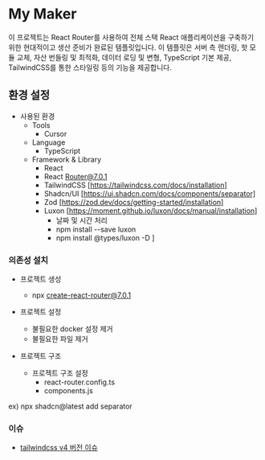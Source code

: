 # My Maker
이 프로젝트는 React Router를 사용하여 전체 스택 React 애플리케이션을 구축하기 위한 현대적이고 생산 준비가 완료된 템플릿입니다. 이 템플릿은 서버 측 렌더링, 핫 모듈 교체, 자산 번들링 및 최적화, 데이터 로딩 및 변형, TypeScript 기본 제공, TailwindCSS를 통한 스타일링 등의 기능을 제공합니다.

## 환경 설정
- 사용된 환경
    - Tools
        - Cursor
    - Language
        - TypeScript
    - Framework & Library
        - React
        - React Router@7.0.1
        - TailwindCSS [https://tailwindcss.com/docs/installation]
        - Shadcn/UI [https://ui.shadcn.com/docs/components/separator]
        - Zod [https://zod.dev/docs/getting-started/installation]
        - Luxon [https://moment.github.io/luxon/docs/manual/installation]
            - 날짜 및 시간 처리
            - npm install --save luxon            
            - npm install @types/luxon -D
]

### 의존성 설치

- 프로젝트 생성
    - npx create-react-router@7.0.1

- 프로젝트 설정
    - 불필요한 docker 설정 제거
    - 불필요한 파일 제거

- 프로젝트 구조
    - 프로젝트 구조 설정
        - react-router.config.ts
        - components.js

ex) npx shadcn@latest add separator


### 이슈
- [tailwindcss v4 버전 이슈](https://stackoverflow.com/questions/79383705/cannot-build-frontend-using-vite-tailwindcss-with-postcss)
